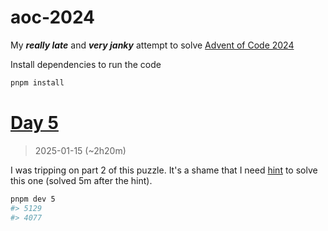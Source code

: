 # aoc-2024

My ***really late*** and ***very janky*** attempt to solve [Advent of Code 2024](https://adventofcode.com/2024)

Install dependencies to run the code

```sh
pnpm install
```

# [Day 5](https://adventofcode.com/2024/day/5)

> 2025-01-15 (~2h20m)

I was tripping on part 2 of this puzzle. It's a shame that I need [hint](https://www.reddit.com/r/adventofcode/comments/1h71twj/comment/m0hxi6s/?utm_source=share&utm_medium=web3x&utm_name=web3xcss&utm_term=1&utm_content=share_button) to solve this one (solved 5m after the hint).

```sh
pnpm dev 5
#> 5129
#> 4077
```
